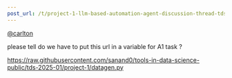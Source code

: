 ```yaml
---
post_url: /t/project-1-llm-based-automation-agent-discussion-thread-tds-jan-2025/164277/397
---
```

[@carlton](/u/carlton)

please tell do we have to put this url in a variable for A1 task ?

<https://raw.githubusercontent.com/sanand0/tools-in-data-science-public/tds-2025-01/project-1/datagen.py>